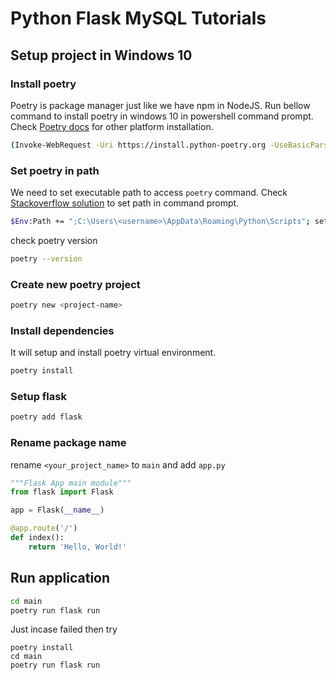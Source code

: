 # Python Flask MySQL Tutorials

## Setup project in Windows 10

### Install poetry

Poetry is package manager just like we have npm in NodeJS. Run bellow command to install poetry in windows 10 in powershell command prompt. Check [Poetry docs](https://python-poetry.org/docs/) for other platform installation.

```sh
(Invoke-WebRequest -Uri https://install.python-poetry.org -UseBasicParsing).Content | py -
```

### Set poetry in path

We need to set executable path to access `poetry` command. Check [Stackoverflow solution](https://stackoverflow.com/a/75601518/11286367) to set path in command prompt.

```sh
$Env:Path += ";C:\Users\<username>\AppData\Roaming\Python\Scripts"; setx PATH "$Env:Path"
```

check poetry version

```sh
poetry --version
```

### Create new poetry project

```sh
poetry new <project-name>
```

### Install dependencies

It will setup and install poetry virtual environment.

```sh
poetry install
```

### Setup flask

```sh
poetry add flask
```

### Rename package name

rename `<your_project_name>` to `main` and add `app.py`

```py
"""Flask App main module"""
from flask import Flask

app = Flask(__name__)

@app.route('/')
def index():
    return 'Hello, World!'
```

## Run application

```sh
cd main
poetry run flask run
```

Just incase failed then try

```
poetry install
cd main
poetry run flask run
```